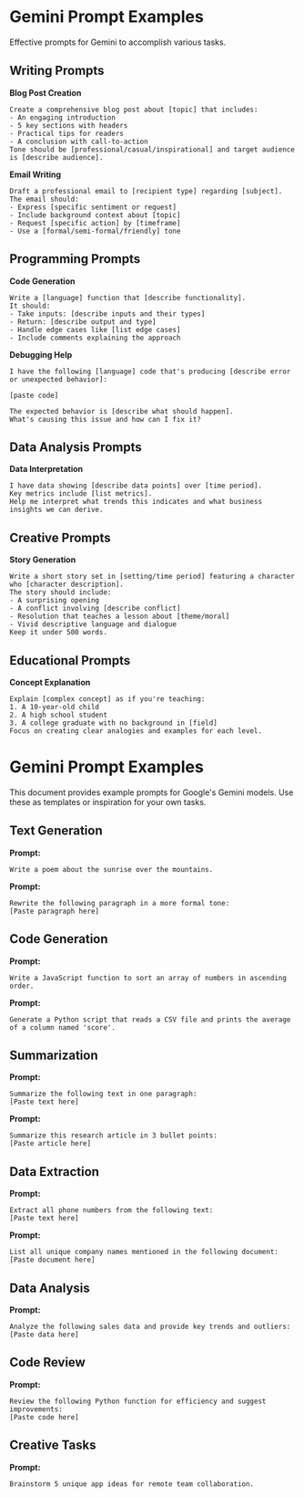# Gemini Prompt Examples

Effective prompts for Gemini to accomplish various tasks.

## Writing Prompts

**Blog Post Creation**
```
Create a comprehensive blog post about [topic] that includes:
- An engaging introduction
- 5 key sections with headers
- Practical tips for readers
- A conclusion with call-to-action
Tone should be [professional/casual/inspirational] and target audience is [describe audience].
```

**Email Writing**
```
Draft a professional email to [recipient type] regarding [subject].
The email should:
- Express [specific sentiment or request]
- Include background context about [topic]
- Request [specific action] by [timeframe]
- Use a [formal/semi-formal/friendly] tone
```

## Programming Prompts

**Code Generation**
```
Write a [language] function that [describe functionality].
It should:
- Take inputs: [describe inputs and their types]
- Return: [describe output and type]
- Handle edge cases like [list edge cases]
- Include comments explaining the approach
```

**Debugging Help**
```
I have the following [language] code that's producing [describe error or unexpected behavior]:

[paste code]

The expected behavior is [describe what should happen].
What's causing this issue and how can I fix it?
```

## Data Analysis Prompts

**Data Interpretation**
```
I have data showing [describe data points] over [time period].
Key metrics include [list metrics].
Help me interpret what trends this indicates and what business insights we can derive.
```

## Creative Prompts

**Story Generation**
```
Write a short story set in [setting/time period] featuring a character who [character description].
The story should include:
- A surprising opening
- A conflict involving [describe conflict]
- Resolution that teaches a lesson about [theme/moral]
- Vivid descriptive language and dialogue
Keep it under 500 words.
```

## Educational Prompts

**Concept Explanation**
```
Explain [complex concept] as if you're teaching:
1. A 10-year-old child
2. A high school student
3. A college graduate with no background in [field]
Focus on creating clear analogies and examples for each level.
```

# Gemini Prompt Examples

This document provides example prompts for Google's Gemini models. Use these as templates or inspiration for your own tasks.

## Text Generation

**Prompt:**
```
Write a poem about the sunrise over the mountains.
```

**Prompt:**
```
Rewrite the following paragraph in a more formal tone:
[Paste paragraph here]
```

## Code Generation

**Prompt:**
```
Write a JavaScript function to sort an array of numbers in ascending order.
```

**Prompt:**
```
Generate a Python script that reads a CSV file and prints the average of a column named 'score'.
```

## Summarization

**Prompt:**
```
Summarize the following text in one paragraph:
[Paste text here]
```

**Prompt:**
```
Summarize this research article in 3 bullet points:
[Paste article here]
```

## Data Extraction

**Prompt:**
```
Extract all phone numbers from the following text:
[Paste text here]
```

**Prompt:**
```
List all unique company names mentioned in the following document:
[Paste document here]
```

## Data Analysis

**Prompt:**
```
Analyze the following sales data and provide key trends and outliers:
[Paste data here]
```

## Code Review

**Prompt:**
```
Review the following Python function for efficiency and suggest improvements:
[Paste code here]
```

## Creative Tasks

**Prompt:**
```
Brainstorm 5 unique app ideas for remote team collaboration.
```
